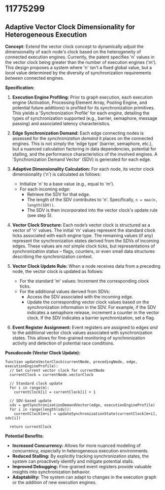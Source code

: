 # 11775299

## Adaptive Vector Clock Dimensionality for Heterogeneous Execution

**Concept:** Extend the vector clock concept to dynamically adjust the dimensionality of each node's clock based on the heterogeneity of connected execution engines. Currently, the patent specifies 'n' values in the vector clock being greater than the number of execution engines ('m'). This design proposes a system where 'n' isn't a fixed global value, but a *local* value determined by the diversity of synchronization requirements *between* connected engines.

**Specification:**

1.  **Execution Engine Profiling:** Prior to graph execution, each execution engine (Activation, Processing Element Array, Pooling Engine, and potential future additions) is profiled for its synchronization primitives. This yields a 'Synchronization Profile' for each engine, detailing the types of synchronization supported (e.g., barrier, semaphore, message passing) and associated latency characteristics.

2.  **Edge Synchronization Demand:** Each edge connecting nodes is assessed for the *synchronization demand* it places on the connected engines. This is not simply the 'edge type' (barrier, semaphore, etc.), but a nuanced calculation factoring in data dependencies, potential for stalling, and the performance characteristics of the involved engines. A 'Synchronization Demand Vector' (SDV) is generated for each edge.

3.  **Adaptive Dimensionality Calculation:** For each node, its vector clock dimensionality ('n') is calculated as follows:

    *   Initialize 'n' to a base value (e.g., equal to 'm').
    *   For each incoming edge:
        *   Retrieve the SDV for that edge.
        *   The length of the SDV contributes to 'n'. Specifically, `n = max(n, length(SDV))`.
        *   The SDV is then incorporated into the vector clock's update rule (see step 5).

4.  **Vector Clock Structure:** Each node’s vector clock is structured as a vector of 'n' values. The initial 'm' values represent the standard clock ticks associated with each engine type. The remaining values (if any) represent the synchronization states derived from the SDVs of incoming edges. These values are *not* simple clock ticks, but representations of synchronization status – flags, counters, or even small data structures describing the synchronization context.

5.  **Vector Clock Update Rule:** When a node receives data from a preceding node, the vector clock is updated as follows:

    *   For the standard 'm' values: Increment the corresponding clock ticks.
    *   For the additional values derived from SDVs:
        *   Access the SDV associated with the incoming edge.
        *   Update the corresponding vector clock values based on the synchronization information in the SDV. For example, if the SDV indicates a semaphore release, increment a counter in the vector clock. If the SDV indicates a barrier synchronization, set a flag.

6.  **Event Register Assignment:** Event registers are assigned to edges *and* to the additional vector clock values associated with synchronization states. This allows for fine-grained monitoring of synchronization activity and detection of potential race conditions.

**Pseudocode (Vector Clock Update):**

```
function updateVectorClock(currentNode, precedingNode, edge, executionEngineProfile):
  // Get current vector clock for currentNode
  currentClock = currentNode.vectorClock

  // Standard clock update
  for i in range(m):
    currentClock[i] = currentClock[i] + 1

  // SDV-based update
  sdv = getSynchronizationDemandVector(edge, executionEngineProfile)
  for i in range(length(sdv)):
    currentClock[m+i] = updateSynchronizationState(currentClock[m+i], sdv[i])

  return currentClock
```

**Potential Benefits:**

*   **Increased Concurrency:** Allows for more nuanced modeling of concurrency, especially in heterogeneous execution environments.
*   **Reduced Stalling:** By explicitly tracking synchronization states, the system can proactively identify and mitigate potential stalls.
*   **Improved Debugging:** Fine-grained event registers provide valuable insights into synchronization behavior.
*   **Adaptability:** The system can adapt to changes in the execution graph or the addition of new execution engines.